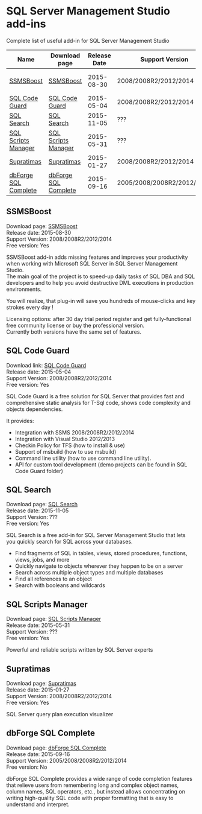 # SQL Server Management Studio add-ins
Complete list of useful add-in for SQL Server Management Studio


| Name                                          | Download page          | Release Date | Support Version       | Author              | Free version | Paid/Price |
|-----------------------------------------------|------------------------|--------------|-----------------------| ------------------- | ------------ | ---------- |
| [SSMSBoost](#ssmsboost)                       | [SSMSBoost]            | 2015-08-30   | 2008/2008R2/2012/2014 | Solutions Crew GmbH | Yes          | Yes/$150   |
| [SQL Code Guard](#sql-code-guard)             | [SQL Code Guard]       | 2015-05-04   | 2008/2008R2/2012/2014 | Oleksii Kovalov     | Yes          | No         |
| [SQL Search](#sql-search)                     | [SQL Search]           | 2015-11-05   | ???                   | Red Gate            | Yes          | No         |
| [SQL Scripts Manager](#sql-scripts-manager)   | [SQL Scripts Manager]  | 2015-05-31   | ???                   | Red Gate            | Yes          | No         |
| [Supratimas](#supratimas)                     | [Supratimas]           | 2015-01-27   | 2008/2008R2/2012/2014 | TTRider LLC         | Yes          | Yes/$34.99 |
| [dbForge SQL Complete](#dbforge-sql-complete) | [dbForge SQL Complete] | 2015-09-16   | 2005/2008/2008R2/2012/2014 | Devart           | No          | Yes/$119.95 |

## SSMSBoost
Download page: [SSMSBoost]<br/>
Release date: 2015-08-30<br/>
Support Version: 2008/2008R2/2012/2014<br/>
Free version: Yes

SSMSBoost add-in adds missing features and improves your productivity when working with Microsoft SQL Server in SQL Server Management Studio.<br/>
The main goal of the project is to speed-up daily tasks of SQL DBA and SQL developers and to help you avoid destructive DML executions in production environments.

You will realize, that plug-in will save you hundreds of mouse-clicks and key strokes every day !

Licensing options: after 30 day trial period register and get fully-functional free community license or buy the professional version.<br/>
Currently both versions have the same set of features.


## SQL Code Guard
Download link: [SQL Code Guard]<br/>
Release date: 2015-05-04<br/>
Support Version: 2008/2008R2/2012/2014<br/>
Free version: Yes

SQL Code Guard is a free solution for SQL Server that provides fast and comprehensive static analysis for T-Sql code, shows code complexity and objects dependencies.

It provides:
 - Integration with SSMS 2008/2008R2/2012/2014
 - Integration with Visual Studio 2012/2013
 - Checkin Policy for TFS (how to install & use)
 - Support of msbuild (how to use msbuild)
 - Command line utility (how to use command line utility).
 - API for custom tool development (demo projects can be found in SQL Code Guard folder)


## SQL Search
Download page: [SQL Search]<br/>
Release date: 2015-11-05<br/>
Support Version: ???<br/>
Free version: Yes

SQL Search is a free add-in for SQL Server Management Studio that lets you quickly search for SQL across your databases.

- Find fragments of SQL in tables, views, stored procedures, functions, views, jobs, and more
- Quickly navigate to objects wherever they happen to be on a server
- Search across multiple object types and multiple databases
- Find all references to an object
- Search with booleans and wildcards


## SQL Scripts Manager
Download page: [SQL Scripts Manager]<br/>
Release date: 2015-05-31<br/>
Support Version: ???<br/>
Free version: Yes

Powerful and reliable scripts written by SQL Server experts


## Supratimas
Download page: [Supratimas]<br/>
Release date: 2015-01-27<br/>
Support Version: 2008/2008R2/2012/2014<br/>
Free version: Yes

SQL Server query plan execution visualizer


## dbForge SQL Complete
Download page: [dbForge SQL Complete]<br/>
Release date: 2015-09-16<br/>
Support Version: 2005/2008/2008R2/2012/2014<br/>
Free version: No

dbForge SQL Complete provides a wide range of code completion features that relieve users from remembering long and complex object names, column names, SQL operators, etc., but instead allows concentrating on writing high-quality SQL code with proper formatting that is easy to understand and interpret.


[SSMSBoost]:http://www.ssmsboost.com/
[SQL Code Guard]:http://sqlcodeguard.com/
[SQL Search]:http://www.red-gate.com/products/sql-development/sql-search/
[SQL Scripts Manager]:http://www.red-gate.com/products/dba/sql-scripts-manager/
[Supratimas]:http://www.supratimas.com/addin/buy.html
[dbForge SQL Complete]: https://www.devart.com/dbforge/sql/sqlcomplete/ordering.html

